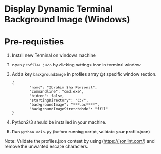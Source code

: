# Display Dynamic Terminal Background Image (Windows) 

# Pre-requisties

1. Install new Terminal on windows machine

2. open ```profiles.json``` by clicking settings icon in terminal window

3. Add a key ```backgroundImage``` in profiles array @t specific window section.

    ```
    {
            "name": "Ibrahim Sha Personal",
            "commandline": "cmd.exe",
            "hidden": false,
            "startingDirectory": "C:/",
            "backgroundImage": "***Loc****",
            "backgroundImageStretchMode": "fill"
    }

    ```

4. Python2/3 should be installed in your machine.

5. Run ```python main.py``` (before running script, validate your profile.json)

Note: Validate the profiles.json content by using (https://jsonlint.com/) and remove the unwanted escape characters.
